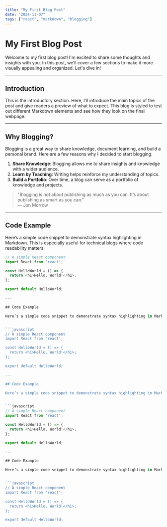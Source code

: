 ```yaml
---
title: "My First Blog Post"
date: "2024-11-07"
tags: ["react", "markdown", "blogging"]
---
```


# My First Blog Post

Welcome to my first blog post! I'm excited to share some thoughts and insights with you. In this post, we’ll cover a few sections to make it more visually appealing and organized. Let's dive in!

---

## Introduction

This is the introductory section. Here, I'll introduce the main topics of the post and give readers a preview of what to expect. This blog is styled to test out different Markdown elements and see how they look on the final webpage.

---

## Why Blogging?

Blogging is a great way to share knowledge, document learning, and build a personal brand. Here are a few reasons why I decided to start blogging:

1. **Share Knowledge**: Blogging allows me to share insights and knowledge with a wider audience.
2. **Learn by Teaching**: Writing helps reinforce my understanding of topics.
3. **Build a Portfolio**: Over time, a blog can serve as a portfolio of knowledge and projects.

> "Blogging is not about publishing as much as you can. It’s about publishing as smart as you can."  
> — Jon Morrow

---

## Code Example

Here’s a simple code snippet to demonstrate syntax highlighting in Markdown. This is especially useful for technical blogs where code readability matters.


```javascript
// A simple React component
import React from 'react';

const HelloWorld = () => {
  return <h1>Hello, World!</h1>;
};

export default HelloWorld;

---

## Code Example

Here’s a simple code snippet to demonstrate syntax highlighting in Markdown. This is especially useful for technical blogs where code readability matters.


```javascript
// A simple React component
import React from 'react';

const HelloWorld = () => {
  return <h1>Hello, World!</h1>;
};

export default HelloWorld;

---

## Code Example

Here’s a simple code snippet to demonstrate syntax highlighting in Markdown. This is especially useful for technical blogs where code readability matters.


```javascript
// A simple React component
import React from 'react';

const HelloWorld = () => {
  return <h1>Hello, World!</h1>;
};

export default HelloWorld;

---

## Code Example

Here’s a simple code snippet to demonstrate syntax highlighting in Markdown. This is especially useful for technical blogs where code readability matters.


```javascript
// A simple React component
import React from 'react';

const HelloWorld = () => {
  return <h1>Hello, World!</h1>;
};

export default HelloWorld;

